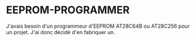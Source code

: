 # EEPROM-PROGRAMMER

J'avais besoin d'un programmeur d'EEPROM AT28C64B ou AT28C256  pour un projet. J'ai donc décidé d'en fabriquer un.



